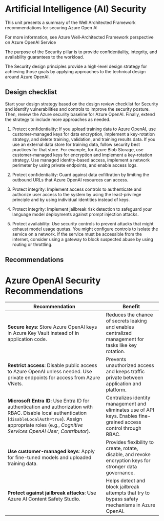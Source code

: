 # Artificial Intelligence (AI) Security

This unit presents a summary of the Well Architected Framework recommendations for securing Azure Open AI

For more information, see Azure Well-Architected Framework perspective on Azure OpenAI Service

The purpose of the Security pillar is to provide confidentiality, integrity, and availability guarantees to the workload.

The Security design principles provide a high-level design strategy for achieving those goals by applying approaches to the technical design around Azure OpenAI.

## Design checklist

Start your design strategy based on the design review checklist for Security and identify vulnerabilities and controls to improve the security posture. Then, review the Azure security baseline for Azure OpenAI. Finally, extend the strategy to include more approaches as needed.

1) Protect confidentiality: If you upload training data to Azure OpenAI, use customer-managed keys for data encryption, implement a key-rotation strategy, and delete training, validation, and training results data. If you use an external data store for training data, follow security best practices for that store. For example, for Azure Blob Storage, use customer-managed keys for encryption and implement a key-rotation strategy. Use managed identity-based access, implement a network perimeter by using private endpoints, and enable access logs.

2) Protect confidentiality: Guard against data exfiltration by limiting the outbound URLs that Azure OpenAI resources can access.

3) Protect integrity: Implement access controls to authenticate and authorize user access to the system by using the least-privilege principle and by using individual identities instead of keys.

4) Protect integrity: Implement jailbreak risk detection to safeguard your language model deployments against prompt injection attacks.

5) Protect availability: Use security controls to prevent attacks that might exhaust model usage quotas. You might configure controls to isolate the service on a network. If the service must be accessible from the internet, consider using a gateway to block suspected abuse by using routing or throttling.

## Recommendations

# Azure OpenAI Security Recommendations

| **Recommendation** | **Benefit** |
|---------------------|-------------|
| **Secure keys**: Store Azure OpenAI keys in Azure Key Vault instead of in application code. | Reduces the chance of secrets leaking and enables centralized management for tasks like key rotation. |
| **Restrict access**: Disable public access to Azure OpenAI unless needed. Use private endpoints for access from Azure VNets. | Prevents unauthorized access and keeps traffic private between application and platform. |
| **Microsoft Entra ID**: Use Entra ID for authentication and authorization with RBAC. Disable local authentication (`disableLocalAuth=true`). Assign appropriate roles (e.g., *Cognitive Services OpenAI User*, *Contributor*). | Centralizes identity management and eliminates use of API keys. Enables fine-grained access control through RBAC. |
| **Use customer-managed keys**: Apply for fine-tuned models and uploaded training data. | Provides flexibility to create, rotate, disable, and revoke encryption keys for stronger data governance. |
| **Protect against jailbreak attacks**: Use Azure AI Content Safety Studio. | Helps detect and block jailbreak attempts that try to bypass safety mechanisms in Azure OpenAI. |
